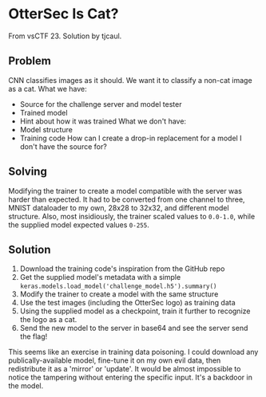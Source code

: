 # OtterSec Is Cat?
From vsCTF 23. Solution by tjcaul.
 
## Problem
CNN classifies images as it should.
We want it to classify a non-cat image as a cat.
What we have:
- Source for the challenge server and model tester
- Trained model
- Hint about how it was trained
What we don't have:
- Model structure
- Training code
How can I create a drop-in replacement for a model I don't have the source for?

## Solving
Modifying the trainer to create a model compatible with the server was harder
than expected. It had to be converted from one channel to three, MNIST
dataloader to my own, 28x28 to 32x32, and different model structure. Also, most
insidiously, the trainer scaled values to `0.0-1.0`, while the supplied model
expected values `0-255`.

## Solution
1. Download the training code's inspiration from the GitHub repo
2. Get the supplied model's metadata with a simple
   `keras.models.load_model('challenge_model.h5').summary()`
3. Modify the trainer to create a model with the same structure
4. Use the test images (including the OtterSec logo) as training data
5. Using the supplied model as a checkpoint, train it further to recognize the
   logo as a cat.
6. Send the new model to the server in base64 and see the server send the flag!

This seems like an exercise in training data poisoning. I could download any
publically-available model, fine-tune it on my own evil data, then redistribute
it as a 'mirror' or 'update'. It would be almost impossible to notice the
tampering without entering the specific input. It's a backdoor in the model.
